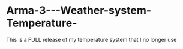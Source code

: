 # Arma-3---Weather-system-Temperature-
This is a FULL release of my temperature system that I no longer use 
